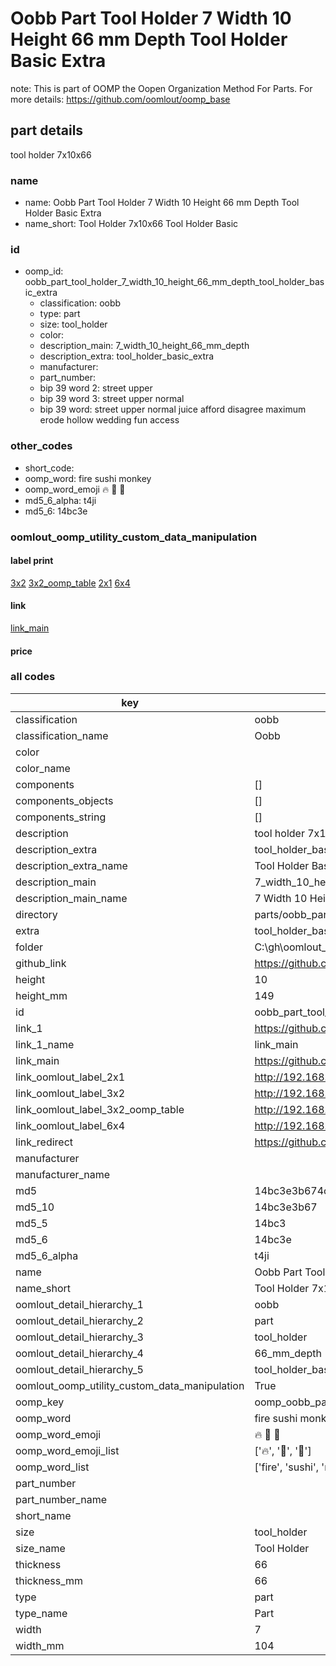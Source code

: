 # Oobb Part Tool Holder 7 Width 10 Height 66 mm Depth Tool Holder Basic Extra  

note: This is part of OOMP the Oopen Organization Method For Parts. For more details: https://github.com/oomlout/oomp_base

##  part details
  



tool holder 7x10x66



### name
* name: Oobb Part Tool Holder 7 Width 10 Height 66 mm Depth Tool Holder Basic Extra
* name_short: Tool Holder 7x10x66 Tool Holder Basic
### id
* oomp_id: oobb_part_tool_holder_7_width_10_height_66_mm_depth_tool_holder_basic_extra
  * classification: oobb
  * type: part
  * size: tool_holder
  * color: 
  * description_main: 7_width_10_height_66_mm_depth
  * description_extra: tool_holder_basic_extra
  * manufacturer: 
  * part_number: 
  * bip 39 word 2: street upper
  * bip 39 word 3: street upper normal
  * bip 39 word: street upper normal juice afford disagree maximum erode hollow wedding fun access

### other_codes
* short_code: 
* oomp_word: fire sushi monkey
* oomp_word_emoji :fire: :sushi: :monkey:
* md5_6_alpha: t4ji
* md5_6: 14bc3e






### oomlout_oomp_utility_custom_data_manipulation
#### label print
[3x2](http://192.168.1.245:1112/?label=oomp%20t4ji)
[3x2_oomp_table](http://192.168.1.108:1112/?label=oomp%20t4ji)
[2x1](http://192.168.1.242:1112/?label=oomp%20t4ji)
[6x4](http://192.168.1.55:1112/?label=oomp%20t4ji)    

#### link

[link_main](https://github.com/oomlout/oomlout_oobb_version_4_generated_parts/tree/main/navigation_oomp/oobb/part/tool_holder/7_width_10_height_66_mm_depth/tool_holder_basic_extra/part)                              

#### price







### all codes 
| key | value |  
| --- | --- |  
| classification | oobb |  
| classification_name | Oobb |  
| color |  |  
| color_name |  |  
| components | [] |  
| components_objects | [] |  
| components_string | [] |  
| description | tool holder 7x10x66 |  
| description_extra | tool_holder_basic_extra |  
| description_extra_name | Tool Holder Basic Extra |  
| description_main | 7_width_10_height_66_mm_depth |  
| description_main_name | 7 Width 10 Height 66 mm Depth |  
| directory | parts/oobb_part_tool_holder_7_width_10_height_66_mm_depth_tool_holder_basic_extra |  
| extra | tool_holder_basic |  
| folder | C:\gh\oomlout_oobb_version_4_generated_parts\parts\oobb_part_tool_holder_7_width_10_height_66_mm_depth_tool_holder_basic_extra |  
| github_link | https://github.com/oomlout/oomlout_oomp_part_src/tree/main/parts/oobb_part_tool_holder_7_width_10_height_66_mm_depth_tool_holder_basic_extra |  
| height | 10 |  
| height_mm | 149 |  
| id | oobb_part_tool_holder_7_width_10_height_66_mm_depth_tool_holder_basic_extra |  
| link_1 | https://github.com/oomlout/oomlout_oobb_version_4_generated_parts/tree/main/navigation_oomp/oobb/part/tool_holder/7_width_10_height_66_mm_depth/tool_holder_basic_extra/part |  
| link_1_name | link_main |  
| link_main | https://github.com/oomlout/oomlout_oobb_version_4_generated_parts/tree/main/navigation_oomp/oobb/part/tool_holder/7_width_10_height_66_mm_depth/tool_holder_basic_extra/part |  
| link_oomlout_label_2x1 | http://192.168.1.242:1112/?label=oomp%20t4ji |  
| link_oomlout_label_3x2 | http://192.168.1.245:1112/?label=oomp%20t4ji |  
| link_oomlout_label_3x2_oomp_table | http://192.168.1.108:1112/?label=oomp%20t4ji |  
| link_oomlout_label_6x4 | http://192.168.1.55:1112/?label=oomp%20t4ji |  
| link_redirect | https://github.com/oomlout/oomlout_oobb_version_4_generated_parts/tree/main/parts/oobb_tool_holder_07_10_66_ex_tool_holder_basic |  
| manufacturer |  |  
| manufacturer_name |  |  
| md5 | 14bc3e3b674c912cfb02378d2c7bc6b7 |  
| md5_10 | 14bc3e3b67 |  
| md5_5 | 14bc3 |  
| md5_6 | 14bc3e |  
| md5_6_alpha | t4ji |  
| name | Oobb Part Tool Holder 7 Width 10 Height 66 mm Depth Tool Holder Basic Extra |  
| name_short | Tool Holder 7x10x66 Tool Holder Basic |  
| oomlout_detail_hierarchy_1 | oobb |  
| oomlout_detail_hierarchy_2 | part |  
| oomlout_detail_hierarchy_3 | tool_holder |  
| oomlout_detail_hierarchy_4 | 66_mm_depth |  
| oomlout_detail_hierarchy_5 | tool_holder_basic_extra |  
| oomlout_oomp_utility_custom_data_manipulation | True |  
| oomp_key | oomp_oobb_part_tool_holder_7_width_10_height_66_mm_depth_tool_holder_basic_extra |  
| oomp_word | fire sushi monkey |  
| oomp_word_emoji | :fire: :sushi: :monkey: |  
| oomp_word_emoji_list | [':fire:', ':sushi:', ':monkey:'] |  
| oomp_word_list | ['fire', 'sushi', 'monkey'] |  
| part_number |  |  
| part_number_name |  |  
| short_name |  |  
| size | tool_holder |  
| size_name | Tool Holder |  
| thickness | 66 |  
| thickness_mm | 66 |  
| type | part |  
| type_name | Part |  
| width | 7 |  
| width_mm | 104 |  
